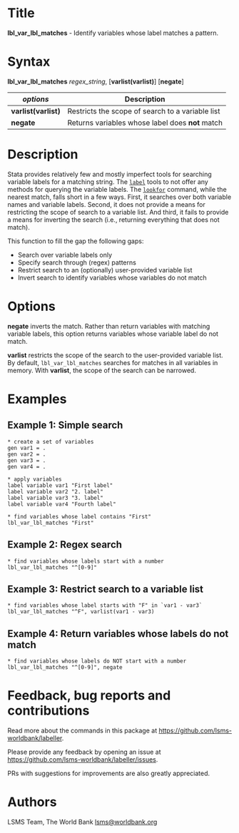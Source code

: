 # Title

__lbl_var_lbl_matches__ - Identify variables whose label matches a pattern.

# Syntax

__lbl_var_lbl_matches__ _regex_string_, [__varlist(varlist)__] [__**neg**ate__]

| _options_ | Description |
|-----------|-------------|
| __varlist(varlist)__  | Restricts the scope of search to a variable list |
| __**neg**ate__        | Returns variables whose label does **not** match  | 

# Description

Stata provides relatively few and mostly imperfect tools for searching variable labels for a matching string. The [`label`](https://www.stata.com/manuals13/dlabel.pdf) tools to not offer any methods for querying the variable labels. The [`lookfor`](https://www.stata.com/manuals/dlookfor.pdf) command, while the nearest match, falls short in a few ways. First, it searches over both variable names and variable labels. Second, it does not provide a means for restricting the scope of search to a variable list. And third, it fails to provide a means for inverting the search (i.e., returning everything that does not match).

This function to fill the gap the following gaps:

- Search over variable labels only
- Specify search through (regex) patterns
- Restrict search to an (optionally) user-provided variable list
- Invert search to identify variables whose variables do not match

# Options

__**neg**ate__ inverts the match. Rather than return variables with matching variable labels, this option returns variables whose variable label do not match.

__varlist__ restricts the scope of the search to the user-provided variable list. By default, `lbl_var_lbl_matches` searches for matches in all variables in memory. With __varlist__, the scope of the search can be narrowed.

# Examples

## Example 1: Simple search

```
* create a set of variables
gen var1 = .
gen var2 = .
gen var3 = .
gen var4 = .

* apply variables
label variable var1 "First label"
label variable var2 "2. label"
label variable var3 "3. label"
label variable var4 "Fourth label"

* find variables whose label contains "First"
lbl_var_lbl_matches "First"
```

## Example 2: Regex search

```
* find variables whose labels start with a number
lbl_var_lbl_matches "^[0-9]"
```

## Example 3: Restrict search to a variable list

```
* find variables whose label starts with "F" in `var1 - var3`
lbl_var_lbl_matches "^F", varlist(var1 - var3)
```

## Example 4: Return variables whose labels do not match

```
* find variables whose labels do NOT start with a number
lbl_var_lbl_matches "^[0-9]", negate
```

# Feedback, bug reports and contributions
<!-- A couple of examples to help the user get started and a short explanation of each of them. -->

Read more about the commands in this package at https://github.com/lsms-worldbank/labeller.

Please provide any feedback by opening an issue at https://github.com/lsms-worldbank/labeller/issues.

PRs with suggestions for improvements are also greatly appreciated.

# Authors

LSMS Team, The World Bank lsms@worldbank.org
